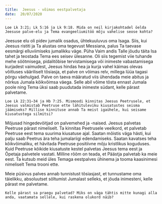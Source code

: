 ```yaml
---
title:  Jeesus - võimas eestpalvetaja
date:  20/07/2020
---
```


`Loe Lk 3:21; Lk 5:16 ja Lk 9:18. Mida on neil kirjakohtadel öelda Jeesuse palve-elu ja Tema evangeeliumitöö mõju vahelise seose kohta?`

Jeesuse elu oli pidev jumalik osadus, ühtekuuluvus oma Isaga. Siis, kui Jeesus ristiti ja Ta alustas oma tegevust Messiana, palus Ta taevase eesmärgi elluviimiseks jumalikku väge. Püha Vaim andis Talle jõudu täita Isa tahet ja teostada Tema ees seisev ülesanne. Oli siis tegemist viie tuhande mehe söötmisega, pidalitõbise tervistamisega või inimeste vabastamisega kurjadest vaimudest, Jeesus hindas hea ja kurja vahel käimas olevas võitluses vääriliselt tõsiasja, et palve on võimas relv, millega lüüa tagasi põrgu väehulgad. Palve on taeva määratud viis ühendada meie abitus ja nõrkus Jumala kõikvõimsa väega. Selle abil võime tõsta ennast Jumala poole ning Tema üksi saab puudutada inimeste südant, kelle pärast palvetame.

`Loe Lk 22:31–34 ja Hb 7:25. Mismoodi kinnitas Jeesus Peetrusele, et Jeesus valmistab Peetruse ette lähituleviku kiusatustes seisma jäämiseks? Millise kinnituse annab Ta meist igaühele, kui seisame kiusatustega silmitsi?`

Mõjusad hingedevõitjad on palvemehed ja -naised. Jeesus palvetas Peetruse pärast nimeliselt. Ta kinnitas Peetrusele veelkord, et palvetab Peetruse eest tema suurima kiusatuse ajal. Saatan mõistis väga hästi, kui palju saab Peetrus ära teha jumalariigi edendamiseks. Saatan kavatses teha kõikvõimaliku, et hävitada Peetruse positiivne mõju kristlikus koguduses. Kuid Peetruse kõikide kiusatuste kestel palvetas Jeesus tema eest ja Õpetaja palvetele vastati. Milline rõõm on teada, et Päästja palvetab ka meie eest. Ta kutsub meid üles Temaga eestpalves ühinema ja tooma kaasinimesi nimeliselt Tema trooni ette.

Meie püsivus palves annab tunnistust tõsiasjast, et tunnustame oma täielikku, absoluutset sõltumist Jumalast selleks, et jõuda inimesteni, kelle pärast me palvetame.

`Kelle pärast sa praegu palvetad? Miks on väga tähtis mitte kunagi alla anda, vaatamata sellele, kui raskena olukord näib?`
